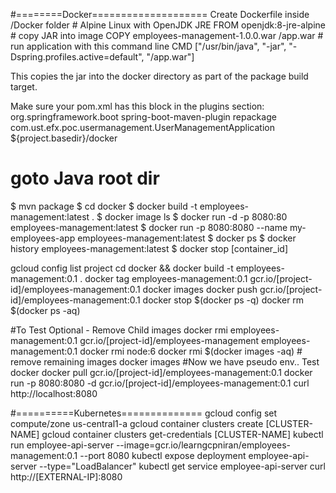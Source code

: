 #========Docker====================
Create Dockerfile inside /Docker folder
	# Alpine Linux with OpenJDK JRE
	FROM openjdk:8-jre-alpine
	# copy JAR into image
	COPY employees-management-1.0.0.war /app.war 
	# run application with this command line 
	CMD ["/usr/bin/java", "-jar", "-Dspring.profiles.active=default", "/app.war"]

This copies the jar into the docker directory as part of the package build target. 

Make sure your pom.xml has this block in the plugins section:
	<plugin>
		<groupId>org.springframework.boot</groupId>
		<artifactId>spring-boot-maven-plugin</artifactId>
		<executions>
			<execution>
				<goals>
					<goal>repackage</goal>
				</goals>
				<configuration>
					<mainClass>com.ust.efx.poc.usermanagement.UserManagementApplication</mainClass>
					<outputDirectory>${project.basedir}/docker</outputDirectory>
				</configuration>
			</execution>
		</executions>
	</plugin>

# goto Java root dir
$ mvn package
$ cd docker
$ docker build -t employees-management:latest .
$ docker image ls
$ docker run -d  -p 8080:80 employees-management:latest
$ docker run -p 8080:8080 --name my-employees-app employees-management:latest
$ docker ps
$ docker history employees-management:latest
$ docker stop [container_id]

gcloud config list project
cd docker && docker build -t employees-management:0.1 .
docker tag employees-management:0.1 gcr.io/[project-id]/employees-management:0.1
docker images
docker push gcr.io/[project-id]/employees-management:0.1
docker stop $(docker ps -q)
docker rm $(docker ps -aq)

#To Test Optional - Remove Child images
docker rmi employees-management:0.1 gcr.io/[project-id]/employees-management employees-management:0.1
docker rmi node:6
docker rmi $(docker images -aq) # remove remaining images
docker images
#Now we have pseudo env.. Test docker
docker pull gcr.io/[project-id]/employees-management:0.1
docker run -p 8080:8080 -d gcr.io/[project-id]/employees-management:0.1
curl http://localhost:8080


#==========Kubernetes==============
gcloud config set compute/zone us-central1-a
gcloud container clusters create [CLUSTER-NAME]
gcloud container clusters get-credentials [CLUSTER-NAME]
kubectl run employee-api-server --image=gcr.io/learngcpniran/employees-management:0.1 --port 8080
kubectl expose deployment employee-api-server --type="LoadBalancer"
kubectl get service employee-api-server
curl http://[EXTERNAL-IP]:8080
